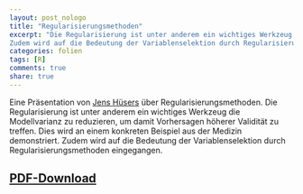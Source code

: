 ```yaml
---
layout: post_nologo
title: "Regularisierungsmethoden"
excerpt: "Die Regularisierung ist unter anderem ein wichtiges Werkzeug die Modellvarianz zu reduzieren, um damit Vorhersagen höherer Validität zu treffen. Dies wird an einem konkreten Beispiel aus der Medizin demonstriert.
Zudem wird auf die Bedeutung der Variablenselektion durch Regularisierungsmethoden eingegangen."
categories: folien
tags: [R]
comments: true
share: true
---
```


Eine Präsentation von [Jens Hüsers](https://github.com/jnshsrs) 
über Regularisierungsmethoden. Die Regularisierung ist unter anderem ein wichtiges Werkzeug die Modellvarianz zu reduzieren, um damit Vorhersagen höherer Validität zu treffen. Dies wird an einem konkreten Beispiel aus der Medizin demonstriert.
Zudem wird auf die Bedeutung der Variablenselektion durch Regularisierungsmethoden eingegangen.

## [PDF-Download](https://github.com/R-und-DS-Meetup-Osnabrueck/R-und-DS-Meetup-Osnabrueck.github.io/blob/master/_downloads/regularization-r-meetup-oct-2017.pdf)
